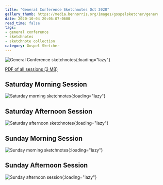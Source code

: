 ```yaml
---
title: "General Conference Sketchnotes Oct 2020"
gallery_thumb: https://media.bennorris.org/images/gospelsketcher/general-conference/oct-2020/oct-20-intro.jpg
date: 2020-10-04 20:06:07-0600
read_time: false
tags:
- general conference
- sketchnotes
- sketchnote collection
category: Gospel Sketcher
---
```


![General Conference sketchnotes](https://media.bennorris.org/images/gospelsketcher/general-conference/oct-2020/oct-20-intro.jpg){:loading="lazy"}

[PDF of all sessions (3 MB)](https://media.bennorris.org/images/gospelsketcher/general-conference/oct-2020/oct-2020-general-confrerence-sketchnotes.pdf)

## Saturday Morning Session

![Saturday morning sketchnotes](https://media.bennorris.org/images/gospelsketcher/general-conference/oct-2020/oct-20-1-sat-am.jpg){:loading="lazy"}

## Saturday Afternoon Session

![Saturday afternoon sketchnotes](https://media.bennorris.org/images/gospelsketcher/general-conference/oct-2020/oct-20-2-sat-pm.jpg){:loading="lazy"}

## Sunday Morning Session

![Sunday morning sketchnotes](https://media.bennorris.org/images/gospelsketcher/general-conference/oct-2020/oct-20-4-sun-am.jpg){:loading="lazy"}

## Sunday Afternoon Session

![Sunday afternoon session](https://media.bennorris.org/images/gospelsketcher/general-conference/oct-2020/oct-20-5-sun-pm.jpg){:loading="lazy"}